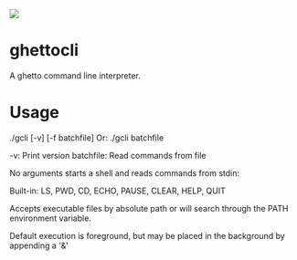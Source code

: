 ![](https://raw.github.com/createch/ghettocli/master/gcli.png)

ghettocli
=========

A ghetto command line interpreter.

Usage
=====

./gcli [-v] [-f batchfile]
Or: ./gcli batchfile

-v: Print version
batchfile: Read commands from file

No arguments starts a shell and reads commands from stdin:

Built-in:
	LS, PWD, CD, ECHO, PAUSE, CLEAR, HELP, QUIT

Accepts executable files by absolute path or will search through the PATH environment variable.

Default execution is foreground, but may be placed in the background by appending a '&'


